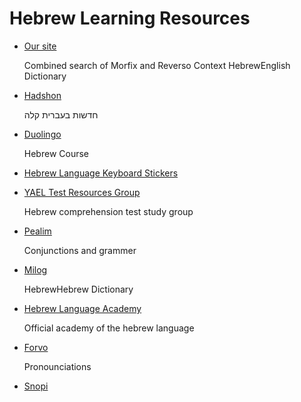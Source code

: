 # Hebrew Learning Resources

- [Our site](https://avipars.github.io/hebrew_iframe/index.html)

  Combined search of Morfix and Reverso Context HebrewEnglish Dictionary
  
- [Hadshon](https://hadshon.edu.gov.il/)

  חדשות בעברית קלה

- [Duolingo](https://www.duolingo.com/course/he/en/LearnHebrew)

  Hebrew Course

- [Hebrew Language Keyboard Stickers](https://www.amazon.com/s/ref=as_li_ss_tl?k=hebrew+keyboard+stickerts&dc&ref=a9_asc_1&linkCode=ll2&tag=aviparshan20&linkId=8b62928a6261136d2695cc4e6aff0529&language=en_US)

- [YAEL Test Resources Group](https://www.facebook.com/groups/yaeltest/)

  Hebrew comprehension test study group

- [Pealim](https://www.pealim.com/)

  Conjunctions and grammer

- [Milog](https://milog.co.il/)

  HebrewHebrew Dictionary

- [Hebrew Language Academy](https://hebrewacademy.org.il/)

  Official academy of the hebrew language

- [Forvo](https://forvo.com/)

  Pronounciations

- [Snopi](http://www.snopi.com/index.aspx)
